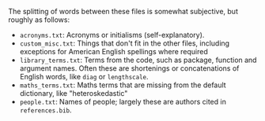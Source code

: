 The splitting of words between these files is somewhat subjective, but roughly as follows:

 - `acronyms.txt`: Acronyms or initialisms (self-explanatory).
 - `custom_misc.txt`: Things that don't fit in the other files, including exceptions for American English spellings where required
 - `library_terms.txt`: Terms from the code, such as package, function and argument names. Often these are shortenings or concatenations of English words, like `diag` or `lengthscale`.
 - `maths_terms.txt`: Maths terms that are missing from the default dictionary, like "heteroskedastic"
 - `people.txt`: Names of people; largely these are authors cited in `references.bib`.
